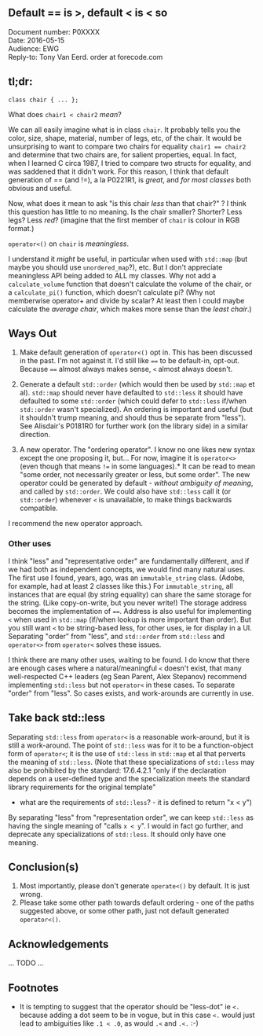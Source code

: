 ## Default == is >, default < is < so

Document number: P0XXXX  
Date: 2016-05-15  
Audience: EWG  
Reply-to: Tony Van Eerd. order at forecode.com

## tl;dr:

```
class chair { ... };
```

What does `chair1 < chair2` _mean_?

We can all easily imagine what is in class `chair`.  It probably tells you the color, size, shape, material, number of legs, etc, of the chair. 
It would be unsurprising to want to compare two chairs for equality `chair1 == chair2` and determine that two chairs are, for salient properties, equal. 
In fact, when I learned C circa 1987, I tried to compare two structs for equality, and was saddened that it didn't work.  For this reason, I think that
default generation of == (and !=), a la P0221R1, is *great*, and *for most classes* both obvious and useful.

Now, what does it mean to ask "is this chair _less_ than that chair?" ?  I think this question has little to no meaning.
Is the chair smaller? Shorter? Less legs? Less _red_? (imagine that the first member of `chair` is colour in RGB format.)

`operator<()` on `chair` is _meaningless_.

I understand it _might_ be useful, in particular when used with `std::map` (but maybe you should use `unordered_map`?), etc.  But I don't appreciate meaningless API being added to ALL my classes.
Why not add a `calculate_volume` function that doesn't calculate the volume of the chair, or a `calculate_pi()` function, which doesn't calculate pi?
(Why not memberwise operator+ and divide by scalar? At least then I could  maybe calculate the _average chair_, which makes more sense than the _least chair_.)

## Ways Out

1. Make default generation of `operator<()` opt in.  This has been discussed in the past.  I'm not against it.
I'd still like `==` to be default-in, opt-out.  Because `==` almost always makes sense, `<` almost always doesn't.

2. Generate a default `std::order` (which would then be used by `std::map` et al).  `std::map` should never have defaulted to `std::less` it should have defaulted to some `std::order` (which could defer to `std::less` if/when `std::order` wasn't specialized).
An ordering is important and useful (but it shouldn't trump meaning, and should thus be separate from "less").  See Alisdair's P0181R0 for further work (on the library side) in a similar direction.

3. A new operator. The "ordering operator".  I know no one likes new syntax except the one proposing it, but...
For now, imagine it is `operator<>` (even though that means `!=` in some languages).*  It can be read to mean "some order, not necessarily greater or less, but some order". The new operator could be generated by default - _without ambiguity of meaning_, and called by `std::order`.  We could also have `std::less` call it (or `std::order`) whenever `<` is unavailable, to make things backwards compatible. 

I recommend the new operator approach.

### Other uses

I think "less" and "representative order" are fundamentally different, and if we had both as independent concepts, we would find many natural uses.
The first use I found, years, ago, was  an `immutable_string` class. (Adobe, for example, had at least 2 classes like this.)
For `immutable_string`, all instances that are equal (by string equality) can share the same storage for the string. (Like copy-on-write, but you never write!)
The storage address becomes the implementation of `==`.
Address is also useful for implementing `<` when used in `std::map` (if/when lookup is more important than order).
But you still want `<` to be string-based less, for other uses, ie for display in a UI.
Separating "order" from "less", and `std::order` from `std::less` and `operator<>` from `operator<` solves these issues.

I think there are many other uses, waiting to be found. I do know that there are enough cases where a natural/meaningful `<` doesn't exist,
that many well-respected C++ leaders (eg Sean Parent, Alex Stepanov) recommend implementing `std::less` but not `operator<` in these cases. To separate "order" from "less".  So cases exists, and work-arounds are currently in use.


## Take back std::less

Separating `std::less` from `operator<` is a reasonable work-around, but it is still a work-around.
The point of `std::less` was for it to be a function-object form of `operator<`; it is the  use of `std::less` in `std::map` et al that perverts the meaning of `std::less`.
(Note that these specializations of `std::less` may also be prohibited by the standard: 17.6.4.2.1 "only if the declaration depends on a user-defined type and the specialization meets the standard library requirements for the original template"
- what are the requirements of `std::less`? - it is defined to return "x < y")

By separating "less" from "representation order", we can keep `std::less` as having the single meaning of "calls `x < y`".  I would in fact go further, and deprecate any specializations of `std::less`.  It should only have one meaning.

## Conclusion(s)

1. Most importantly, please don't generate `operate<()` by default.  It is just wrong.
2. Please take some other path towards default ordering - one of the paths suggested above, or some other path, just not default generated `operator<()`.


## Acknowledgements

... TODO ...


## Footnotes

* It is tempting to suggest that the operator should be "less-dot" ie `<.` because adding a dot seem to be in vogue, but in this case `<.` would just lead to ambiguities like `.1 < .0`, as would `.<` and `.<.` :-)


